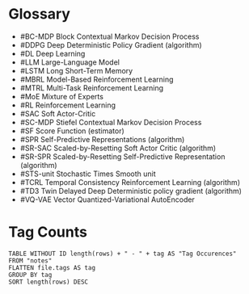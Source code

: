 # Glossary
- #BC-MDP Block Contextual Markov Decision Process
- #DDPG Deep Deterministic Policy Gradient (algorithm)
- #DL Deep Learning
- #LLM Large-Language Model
- #LSTM Long Short-Term Memory
- #MBRL Model-Based Reinforcement Learning
- #MTRL Multi-Task Reinforcement Learning
- #MoE Mixture of Experts
- #RL Reinforcement Learning
- #SAC Soft Actor-Critic
- #SC-MDP Stiefel Contextual Markov Decision Process
- #SF Score Function (estimator)
- #SPR Self-Predictive Representations (algorithm)
- #SR-SAC Scaled-by-Resetting Soft Actor Critic (algorithm)
- #SR-SPR Scaled-by-Resetting Self-Predictive Representation (algorithm)
- #STS-unit Stochastic Times Smooth unit
- #TCRL Temporal Consistency Reinforcement Learning (algorithm)
- #TD3 Twin Delayed Deep Deterministic policy gradient (algorithm)
- #VQ-VAE Vector Quantized-Variational AutoEncoder

# Tag Counts

```dataview
TABLE WITHOUT ID length(rows) + " - " + tag AS "Tag Occurences"
FROM "notes"
FLATTEN file.tags AS tag
GROUP BY tag
SORT length(rows) DESC
```
